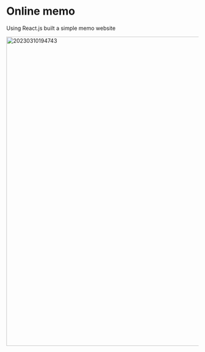 # Online memo
Using React.js built a simple memo website

<img width="811" alt="20230310194743" src="https://user-images.githubusercontent.com/112444255/224413902-428bb25a-a09c-43c4-99ff-082e482c0268.png">
